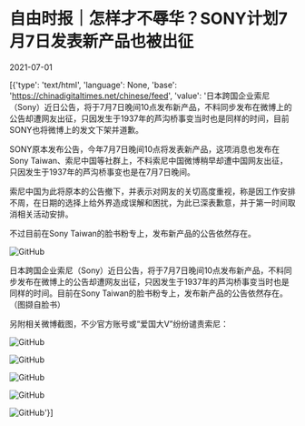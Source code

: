 # 自由时报｜怎样才不辱华？SONY计划7月7日发表新产品也被出征

2021-07-01

[{'type': 'text/html', 'language': None, 'base': 'https://chinadigitaltimes.net/chinese/feed', 'value': '日本跨国企业索尼（Sony）近日公告，将于7月7日晚间10点发布新产品，不料同步发布在微博上的公告却遭网友出征，只因发生于1937年的芦沟桥事变当时也是同样的时间，目前SONY也将微博上的发文下架并道歉。

SONY原本发布公告，今年7月7日晚间10点将发表新产品，这项消息也发布在Sony Taiwan、索尼中国等社群上，不料索尼中国微博稍早却遭中国网友出征，只因发生于1937年的芦沟桥事变也是在7月7日晚间。

索尼中国为此将原本的公告撤下，并表示对网友的关切高度重视，称是因工作安排不周，在日期的选择上给外界造成误解和困扰，为此已深表歉意，并于第一时间取消相关活动安排。

不过目前在Sony Taiwan的脸书粉专上，发布新产品的公告依然存在。

![GitHub](https://chinadigitaltimes.net/chinese/files/2021/07/image-1625140254493.png)

  日本跨国企业索尼（Sony）近日公告，将于7月7日晚间10点发布新产品，不料同步发布在微博上的公告却遭网友出征，只因发生于1937年的芦沟桥事变当时也是同样的时间。目前在Sony Taiwan的脸书粉专上，发布新产品的公告依然存在。（图撷自脸书）

另附相关微博截图，不少官方账号或“爱国大V”纷纷谴责索尼：

![GitHub](https://chinadigitaltimes.net/chinese/files/2021/07/image-1625140306186.png)

![GitHub](https://chinadigitaltimes.net/chinese/files/2021/07/image-1625140316218.png)

![GitHub](https://chinadigitaltimes.net/chinese/files/2021/07/image-1625140332002.png)

![GitHub](https://chinadigitaltimes.net/chinese/files/2021/07/image-1625140347889.png)

![GitHub](https://chinadigitaltimes.net/chinese/files/2021/07/image-1625140417374.png)'}]